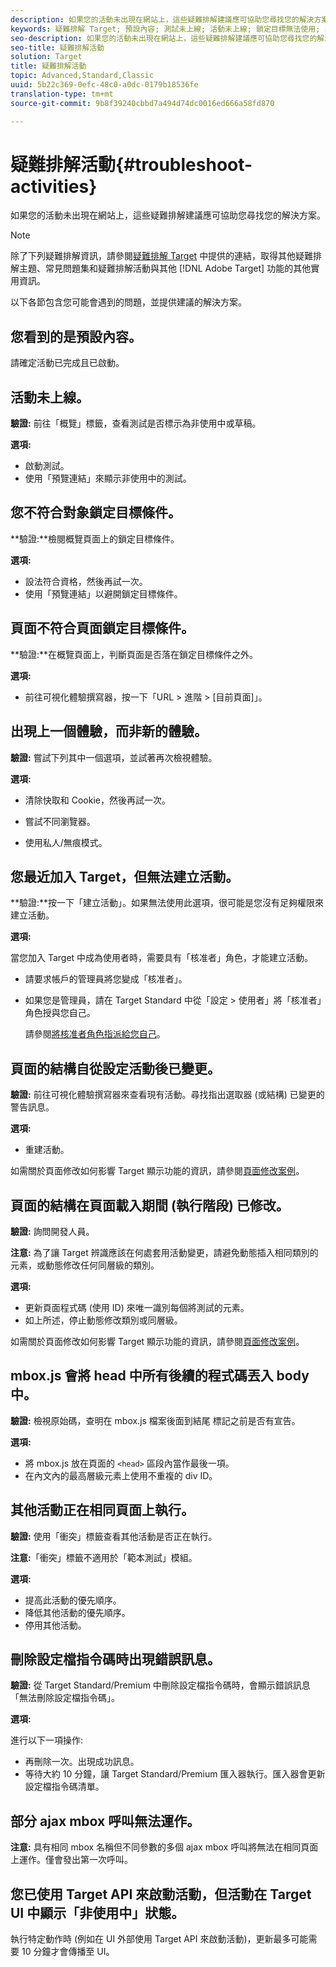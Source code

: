 ```yaml
---
description: 如果您的活動未出現在網站上，這些疑難排解建議應可協助您尋找您的解決方案。
keywords: 疑難排解 Target; 預設內容; 測試未上線; 活動未上線; 鎖定目標無法使用; 出現上一個體驗; 無法建立活動; 建立活動; 頁面結構已變更; 頁面結構已修改; 錯誤訊息; 誤刪設定檔指令碼; ajax 無法使用
seo-description: 如果您的活動未出現在網站上，這些疑難排解建議應可協助您尋找您的解決方案。
seo-title: 疑難排解活動
solution: Target
title: 疑難排解活動
topic: Advanced,Standard,Classic
uuid: 5b22c369-0efc-48c0-a0dc-0179b18536fe
translation-type: tm+mt
source-git-commit: 9b8f39240cbbd7a494d74dc0016ed666a58fd870

---
```



# 疑難排解活動{#troubleshoot-activities}

如果您的活動未出現在網站上，這些疑難排解建議應可協助您尋找您的解決方案。

>[!NOTE]
>
>除了下列疑難排解資訊，請參閱[疑難排解 Target](../../r-troubleshooting-target/troubleshooting-target.md#reference_A9DB82675D044BD8861F6752A4EE6839) 中提供的連結，取得其他疑難排解主題、常見問題集和疑難排解活動與其他 [!DNL Adobe Target] 功能的其他實用資訊。

以下各節包含您可能會遇到的問題，並提供建議的解決方案。

## 您看到的是預設內容。

請確定活動已完成且已啟動。

## 活動未上線。

**驗證:** 前往「概覽」標籤，查看測試是否標示為非使用中或草稿。

**選項:**

* 啟動測試。
* 使用「預覽連結」來顯示非使用中的測試。

## 您不符合對象鎖定目標條件。

**驗證:**檢閱概覽頁面上的鎖定目標條件。

**選項:**

* 設法符合資格，然後再試一次。
* 使用「預覽連結」以避開鎖定目標條件。

## 頁面不符合頁面鎖定目標條件。

**驗證:**在概覽頁面上，判斷頁面是否落在鎖定目標條件之外。

**選項:**

* 前往可視化體驗撰寫器，按一下「URL &gt; 進階 &gt; [目前頁面]」。

## 出現上一個體驗，而非新的體驗。

**驗證:** 嘗試下列其中一個選項，並試著再次檢視體驗。

**選項:**

* 清除快取和 Cookie，然後再試一次。

* 嘗試不同瀏覽器。
* 使用私人/無痕模式。

## 您最近加入 Target，但無法建立活動。

**驗證:**按一下「建立活動」。如果無法使用此選項，很可能是您沒有足夠權限來建立活動。

**選項:**

當您加入 Target 中成為使用者時，需要具有「核准者」角色，才能建立活動。

* 請要求帳戶的管理員將您變成「核准者」。
* 如果您是管理員，請在 Target Standard 中從「設定 &gt; 使用者」將「核准者」角色授與您自己。

   請參閱[將核准者角色指派給您自己](../../administrating-target/start-target.md#task_15CAA437A71444E2932B333D5E66A3C7)。

## 頁面的結構自從設定活動後已變更。

**驗證:** 前往可視化體驗撰寫器來查看現有活動。尋找指出選取器 (或結構) 已變更的警告訊息。

**選項:**

* 重建活動。

如需關於頁面修改如何影響 Target 顯示功能的資訊，請參閱[頁面修改案例](../../c-experiences/c-visual-experience-composer/r-troubleshoot-composer/vec-scenarios.md#concept_A458A95F65B4401588016683FB1694DB)。

## 頁面的結構在頁面載入期間 (執行階段) 已修改。

**驗證:** 詢問開發人員。

**注意:** 為了讓 Target 辨識應該在何處套用活動變更，請避免動態插入相同類別的元素，或動態修改任何同層級的類別。

**選項:**

* 更新頁面程式碼 (使用 ID) 來唯一識別每個將測試的元素。
* 如上所述，停止動態修改類別或同層級。

如需關於頁面修改如何影響 Target 顯示功能的資訊，請參閱[頁面修改案例](../../c-experiences/c-visual-experience-composer/r-troubleshoot-composer/vec-scenarios.md#concept_A458A95F65B4401588016683FB1694DB)。

## mbox.js 會將 head 中所有後續的程式碼丟入 body 中。

**驗證:** 檢視原始碼，查明在 mbox.js 檔案後面到結尾 </body> 標記之前是否有宣告。

**選項:**

* 將 mbox.js 放在頁面的 `<head>` 區段內當作最後一項。
* 在內文內的最高層級元素上使用不重複的 div ID。

## 其他活動正在相同頁面上執行。

**驗證:** 使用「衝突」標籤查看其他活動是否正在執行。

**注意:**「衝突」標籤不適用於「範本測試」模組。

**選項:**

* 提高此活動的優先順序。
* 降低其他活動的優先順序。
* 停用其他活動。

## 刪除設定檔指令碼時出現錯誤訊息。

**驗證:** 從 Target Standard/Premium 中刪除設定檔指令碼時，會顯示錯誤訊息「無法刪除設定檔指令碼」。

**選項:**

進行以下一項操作: 

* 再刪除一次。出現成功訊息。
* 等待大約 10 分鐘，讓 Target Standard/Premium 匯入器執行。匯入器會更新設定檔指令碼清單。

## 部分 ajax mbox 呼叫無法運作。

**注意:** 具有相同 mbox 名稱但不同參數的多個 ajax mbox 呼叫將無法在相同頁面上運作。僅會發出第一次呼叫。

## 您已使用 Target API 來啟動活動，但活動在 Target UI 中顯示「非使用中」狀態。

執行特定動作時 (例如在 UI 外部使用 Target API 來啟動活動)，更新最多可能需要 10 分鐘才會傳播至 UI。